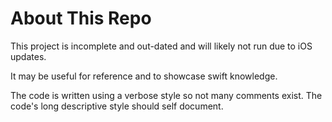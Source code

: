 About This Repo
===============

This project is incomplete and out-dated and will likely not run due to iOS updates.

It may be useful for reference and to showcase swift knowledge.

The code is written using a verbose style so not many comments exist. The code's long descriptive style should self document.

